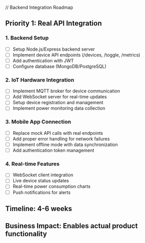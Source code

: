 // Backend Integration Roadmap

## Priority 1: Real API Integration

### 1. Backend Setup
- [ ] Setup Node.js/Express backend server
- [ ] Implement device API endpoints (/devices, /toggle, /metrics)
- [ ] Add authentication with JWT
- [ ] Configure database (MongoDB/PostgreSQL)

### 2. IoT Hardware Integration  
- [ ] Implement MQTT broker for device communication
- [ ] Add WebSocket server for real-time updates
- [ ] Setup device registration and management
- [ ] Implement power monitoring data collection

### 3. Mobile App Connection
- [ ] Replace mock API calls with real endpoints
- [ ] Add proper error handling for network failures
- [ ] Implement offline mode with data synchronization
- [ ] Add authentication token management

### 4. Real-time Features
- [ ] WebSocket client integration
- [ ] Live device status updates
- [ ] Real-time power consumption charts
- [ ] Push notifications for alerts

## Timeline: 4-6 weeks
## Business Impact: Enables actual product functionality

